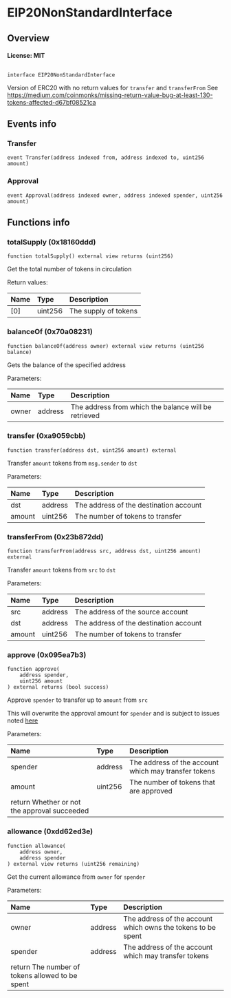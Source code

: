# EIP20NonStandardInterface

## Overview

#### License: MIT

## 

```solidity
interface EIP20NonStandardInterface
```

Version of ERC20 with no return values for `transfer` and `transferFrom`
See https://medium.com/coinmonks/missing-return-value-bug-at-least-130-tokens-affected-d67bf08521ca
## Events info

### Transfer

```solidity
event Transfer(address indexed from, address indexed to, uint256 amount)
```


### Approval

```solidity
event Approval(address indexed owner, address indexed spender, uint256 amount)
```


## Functions info

### totalSupply (0x18160ddd)

```solidity
function totalSupply() external view returns (uint256)
```

Get the total number of tokens in circulation


Return values:

| Name | Type    | Description          |
| :--- | :------ | :------------------- |
| [0]  | uint256 | The supply of tokens |

### balanceOf (0x70a08231)

```solidity
function balanceOf(address owner) external view returns (uint256 balance)
```

Gets the balance of the specified address


Parameters:

| Name  | Type    | Description                                          |
| :---- | :------ | :--------------------------------------------------- |
| owner | address | The address from which the balance will be retrieved |

### transfer (0xa9059cbb)

```solidity
function transfer(address dst, uint256 amount) external
```

Transfer `amount` tokens from `msg.sender` to `dst`


Parameters:

| Name   | Type    | Description                              |
| :----- | :------ | :--------------------------------------- |
| dst    | address | The address of the destination account   |
| amount | uint256 | The number of tokens to transfer         |

### transferFrom (0x23b872dd)

```solidity
function transferFrom(address src, address dst, uint256 amount) external
```

Transfer `amount` tokens from `src` to `dst`


Parameters:

| Name   | Type    | Description                              |
| :----- | :------ | :--------------------------------------- |
| src    | address | The address of the source account        |
| dst    | address | The address of the destination account   |
| amount | uint256 | The number of tokens to transfer         |

### approve (0x095ea7b3)

```solidity
function approve(
    address spender,
    uint256 amount
) external returns (bool success)
```

Approve `spender` to transfer up to `amount` from `src`

This will overwrite the approval amount for `spender`
and is subject to issues noted [here](https://eips.ethereum.org/EIPS/eip-20#approve)


Parameters:

| Name    | Type    | Description                                                                          |
| :------ | :------ | :----------------------------------------------------------------------------------- |
| spender | address | The address of the account which may transfer tokens                                 |
| amount  | uint256 | The number of tokens that are approved return Whether or not the approval succeeded |

### allowance (0xdd62ed3e)

```solidity
function allowance(
    address owner,
    address spender
) external view returns (uint256 remaining)
```

Get the current allowance from `owner` for `spender`


Parameters:

| Name    | Type    | Description                                                                                           |
| :------ | :------ | :---------------------------------------------------------------------------------------------------- |
| owner   | address | The address of the account which owns the tokens to be spent                                          |
| spender | address | The address of the account which may transfer tokens return The number of tokens allowed to be spent |
